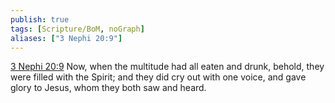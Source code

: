 ```yaml
---
publish: true
tags: [Scripture/BoM, noGraph]
aliases: ["3 Nephi 20:9"]
---
```

[3 Nephi 20:9](https://churchofjesuschrist.org/study/scriptures/bofm/3-ne/20?lang=eng&id=p9#p9) Now, when the multitude had all eaten and drunk, behold, they were filled with the Spirit; and they did cry out with one voice, and gave glory to Jesus, whom they both saw and heard.
